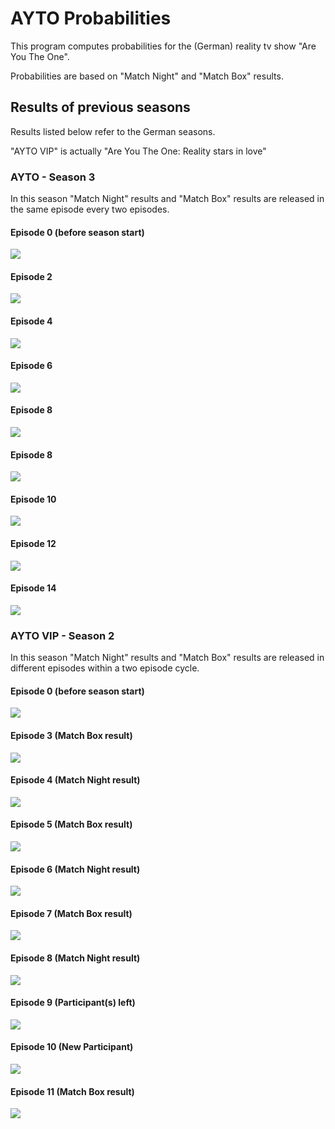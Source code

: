 # AYTO Probabilities

This program computes probabilities for the (German) reality tv show "Are You The One".

Probabilities are based on "Match Night" and "Match Box" results.


## Results of previous seasons
Results listed below refer to the German seasons.

"AYTO VIP" is actually "Are You The One: Reality stars in love"

### AYTO - Season 3
In this season "Match Night" results and "Match Box" results are released in the same episode every two episodes.

#### Episode 0 (before season start)
![](results/AYTO%20S3/png/Episode%2000.png)
#### Episode 2
![](results/AYTO%20S3/png/Episode%2002.png)
#### Episode 4
![](results/AYTO%20S3/png/Episode%2004.png)
#### Episode 6
![](results/AYTO%20S3/png/Episode%2006.png)
#### Episode 8
![](results/AYTO%20S3/png/Episode%2008.png)
#### Episode 8
![](results/AYTO%20S3/png/Episode%2009.png)
#### Episode 10
![](results/AYTO%20S3/png/Episode%2010.png)
#### Episode 12
![](results/AYTO%20S3/png/Episode%2012.png)
#### Episode 14
![](results/AYTO%20S3/png/Episode%2014.png)

### AYTO VIP - Season 2
In this season "Match Night" results and "Match Box" results are released in different episodes within a two episode cycle.

#### Episode 0 (before season start)
![](results/AYTO%20VIP%20S2/png/Episode%2000.png)
#### Episode 3 (Match Box result)
![](results/AYTO%20VIP%20S2/png/Episode%2003.png)
#### Episode 4 (Match Night result)
![](results/AYTO%20VIP%20S2/png/Episode%2004.png)
#### Episode 5 (Match Box result)
![](results/AYTO%20VIP%20S2/png/Episode%2005.png)
#### Episode 6 (Match Night result)
![](results/AYTO%20VIP%20S2/png/Episode%2006.png)
#### Episode 7 (Match Box result)
![](results/AYTO%20VIP%20S2/png/Episode%2007.png)
#### Episode 8 (Match Night result)
![](results/AYTO%20VIP%20S2/png/Episode%2008.png)
#### Episode 9 (Participant(s) left)
![](results/AYTO%20VIP%20S2/png/Episode%2009.png)
#### Episode 10 (New Participant)
![](results/AYTO%20VIP%20S2/png/Episode%2010.png)
#### Episode 11 (Match Box result)
![](results/AYTO%20VIP%20S2/png/Episode%2011.png)